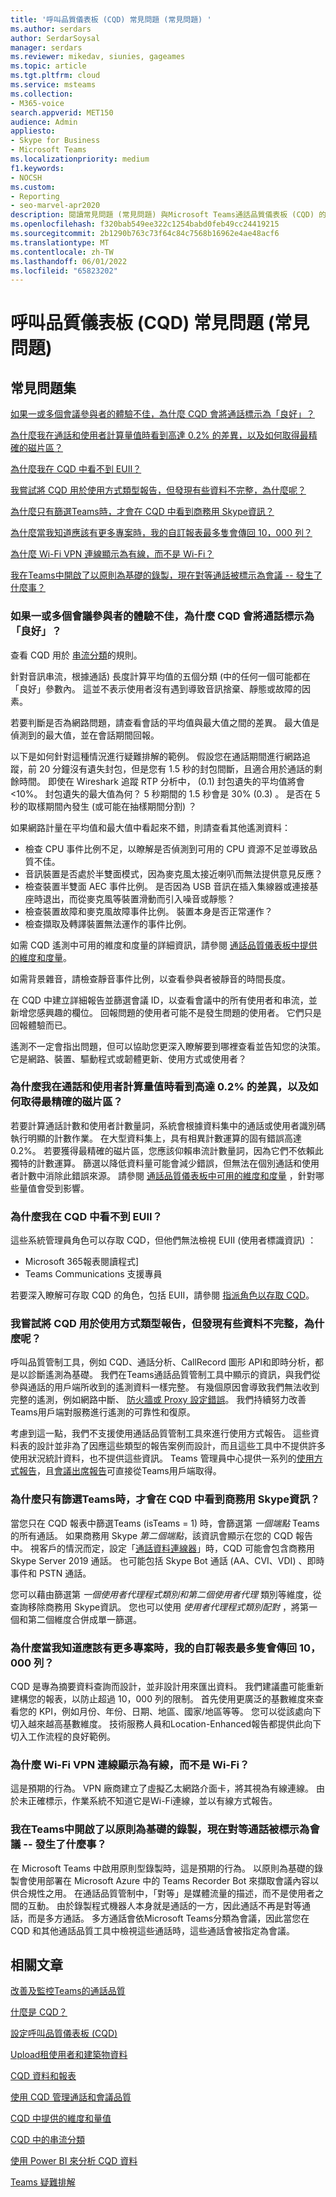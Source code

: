 ```yaml
---
title: '呼叫品質儀表板 (CQD) 常見問題 (常見問題) '
ms.author: serdars
author: SerdarSoysal
manager: serdars
ms.reviewer: mikedav, siunies, gageames
ms.topic: article
ms.tgt.pltfrm: cloud
ms.service: msteams
ms.collection:
- M365-voice
search.appverid: MET150
audience: Admin
appliesto:
- Skype for Business
- Microsoft Teams
ms.localizationpriority: medium
f1.keywords:
- NOCSH
ms.custom:
- Reporting
- seo-marvel-apr2020
description: 閱讀常見問題 (常見問題) 與Microsoft Teams通話品質儀表板 (CQD) 的相關解答。
ms.openlocfilehash: f320bab549ee322c1254babd0feb49cc24419215
ms.sourcegitcommit: 2b1290b763c73f64c84c7568b16962e4ae48acf6
ms.translationtype: MT
ms.contentlocale: zh-TW
ms.lasthandoff: 06/01/2022
ms.locfileid: "65823202"
---
```

# <a name="call-quality-dashboard-cqd-frequently-asked-questions-faq"></a>呼叫品質儀表板 (CQD) 常見問題 (常見問題) 

## <a name="frequently-asked-questions"></a>常見問題集

[如果一或多個會議參與者的體驗不佳，為什麼 CQD 會將通話標示為「良好」？](#why-does-cqd-mark-a-call-as-good-if-one-or-more-meeting-participants-had-a-poor-experience)

[為什麼我在通話和使用者計算量值時看到高達 0.2% 的差異，以及如何取得最精確的磁片區？ ](#why-do-i-see-up-to-02-difference-in-call-and-user-count-values-on-measures-and-how-to-get-most-accurate-volumes)

[為什麼我在 CQD 中看不到 EUII？](#why-cant-i-see-euii-in-cqd)

[我嘗試將 CQD 用於使用方式類型報告，但發現有些資料不完整，為什麼呢？](#im-trying-to-use-cqd-for-usage-type-reports-and-find-that-some-of-the-data-is-incomplete----why-is-that)

[為什麼只有篩選Teams時，才會在 CQD 中看到商務用 Skype資訊？](#why-am-i-seeing-skype-for-business-information-in-cqd-when-ive-filtered-for-teams-only)

[為什麼當我知道應該有更多專案時，我的自訂報表最多隻會傳回 10，000 列？](#why-do-my-custom-reports-only-return-a-maximum-of-10000-rows-when-i-know-there-should-be-more-entries)

[為什麼 Wi-Fi VPN 連線顯示為有線，而不是 Wi-Fi？](#why-do-wi-fi-vpn-connections-show-as-wired-instead-of-wi-fi)

[我在Teams中開啟了以原則為基礎的錄製，現在對等通話被標示為會議 -- 發生了什麼事？](#i-turned-on-policy-based-recording-in-teams-and-now-peer-to-peer-calls-are-being-marked-as-conferences----what-happened)

### <a name="why-does-cqd-mark-a-call-as-good-if-one-or-more-meeting-participants-had-a-poor-experience"></a>如果一或多個會議參與者的體驗不佳，為什麼 CQD 會將通話標示為「良好」？

查看 CQD 用於 [串流分類](stream-classification-in-call-quality-dashboard.md)的規則。
 
針對音訊串流，根據通話) 長度計算平均值的五個分類 (中的任何一個可能都在「良好」參數內。 這並不表示使用者沒有遇到導致音訊捨棄、靜態或故障的因素。 

若要判斷是否為網路問題，請查看會話的平均值與最大值之間的差異。 最大值是偵測到的最大值，並在會話期間回報。
 
以下是如何針對這種情況進行疑難排解的範例。 假設您在通話期間進行網路追蹤，前 20 分鐘沒有遺失封包，但是您有 1.5 秒的封包間斷，且適合用於通話的剩餘時間。 即使在 Wireshark 追蹤 RTP 分析中， (0.1) 封包遺失的平均值將會<10%。 封包遺失的最大值為何？ 5 秒期間的 1.5 秒會是 30% (0.3) 。 是否在 5 秒的取樣期間內發生 (或可能在抽樣期間分割) ？
 
如果網路計量在平均值和最大值中看起來不錯，則請查看其他遙測資料： 
- 檢查 CPU 事件比例不足，以瞭解是否偵測到可用的 CPU 資源不足並導致品質不佳。 
- 音訊裝置是否處於半雙面模式，因為麥克風太接近喇叭而無法提供意見反應？ 
- 檢查裝置半雙面 AEC 事件比例。 是否因為 USB 音訊在插入集線器或連接基座時退出，而從麥克風等裝置滑動而引入噪音或靜態？  
- 檢查裝置故障和麥克風故障事件比例。 裝置本身是否正常運作？  
- 檢查擷取及轉譯裝置無法運作的事件比例。


如需 CQD 遙測中可用的維度和度量的詳細資訊，請參閱 [通話品質儀表板中提供的維度和度量](dimensions-and-measures-available-in-call-quality-dashboard.md)。

如需背景雜音，請檢查靜音事件比例，以查看參與者被靜音的時間長度。
 
在 CQD 中建立詳細報告並篩選會議 ID，以查看會議中的所有使用者和串流，並新增您感興趣的欄位。 回報問題的使用者可能不是發生問題的使用者。 它們只是回報體驗而已。
 
遙測不一定會指出問題，但可以協助您更深入瞭解要到哪裡查看並告知您的決策。 它是網路、裝置、驅動程式或韌體更新、使用方式或使用者？

### <a name="why-do-i-see-up-to-02-difference-in-call-and-user-count-values-on-measures-and-how-to-get-most-accurate-volumes"></a>為什麼我在通話和使用者計算量值時看到高達 0.2% 的差異，以及如何取得最精確的磁片區？ 

若要計算通話計數和使用者計數量詞，系統會根據資料集中的通話或使用者識別碼執行明顯的計數作業。 在大型資料集上，具有相異計數運算的固有錯誤高達 0.2%。 若要獲得最精確的磁片區，您應該仰賴串流計數量詞，因為它們不依賴此獨特的計數運算。 篩選以降低資料量可能會減少錯誤，但無法在個別通話和使用者計數中消除此錯誤來源。 請參閱 [通話品質儀表板中可用的維度和度量](dimensions-and-measures-available-in-call-quality-dashboard.md) ，針對哪些量值會受到影響。

  
### <a name="why-cant-i-see-euii-in-cqd"></a>為什麼我在 CQD 中看不到 EUII？

這些系統管理員角色可以存取 CQD，但他們無法檢視 EUII (使用者標識資訊) ：

- Microsoft 365報表閱讀程式]
- Teams Communications 支援專員

若要深入瞭解可存取 CQD 的角色，包括 EUII，請參閱 [指派角色以存取 CQD](turning-on-and-using-call-quality-dashboard.md#assign-admin-roles-for-access-to-cqd)。

### <a name="im-trying-to-use-cqd-for-usage-type-reports-and-find-that-some-of-the-data-is-incomplete----why-is-that"></a>我嘗試將 CQD 用於使用方式類型報告，但發現有些資料不完整，為什麼呢？

呼叫品質管制工具，例如 CQD、通話分析、CallRecord 圖形 API和即時分析，都是以診斷遙測為基礎。 我們在Teams通話品質管制工具中顯示的資訊，與我們從參與通話的用戶端所收到的遙測資料一樣完整。 有幾個原因會導致我們無法收到完整的遙測，例如網路中斷、 [防火牆或 Proxy 設定錯誤](/microsoft-365/enterprise/urls-and-ip-address-ranges)。 我們持續努力改善Teams用戶端對服務進行遙測的可靠性和復原。

考慮到這一點，我們不支援使用通話品質管制工具來進行使用方式報告。 這些資料表的設計並非為了因應這些類型的報告案例而設計，而且這些工具中不提供許多使用狀況統計資料，也不提供這些資訊。 Teams 管理員中心提供一系列的[使用方式報告](teams-analytics-and-reports/teams-reporting-reference.md)，且[會議出席報告](teams-analytics-and-reports/meeting-attendance-report.md)可直接從Teams用戶端取得。

### <a name="why-am-i-seeing-skype-for-business-information-in-cqd-when-ive-filtered-for-teams-only"></a>為什麼只有篩選Teams時，才會在 CQD 中看到商務用 Skype資訊？

當您只在 CQD 報表中篩選Teams (isTeams = 1) 時，會篩選第 *一個端點* Teams的所有通話。 如果商務用 Skype *第二個端點*，該資訊會顯示在您的 CQD 報告中。 視客戶的情況而定，設定「[通話資料連線器](/skypeforbusiness/hybrid/plan-call-data-connector)」時，CQD 可能會包含商務用 Skype Server 2019 通話。 也可能包括 Skype Bot 通話 (AA、CVI、VDI) 、即時事件和 PSTN 通話。

您可以藉由篩選第 *一個使用者代理程式類別和第二個使用者代理* 類別等維度，從查詢移除商務用 Skype資訊。 您也可以使用 *使用者代理程式類別配對* ，將第一個和第二個維度合併成單一篩選。

### <a name="why-do-my-custom-reports-only-return-a-maximum-of-10000-rows-when-i-know-there-should-be-more-entries"></a>為什麼當我知道應該有更多專案時，我的自訂報表最多隻會傳回 10，000 列？

CQD 是專為摘要資料查詢而設計，並非設計用來匯出資料。 我們建議盡可能重新建構您的報表，以防止超過 10，000 列的限制。 首先使用更廣泛的基數維度來查看您的 KPI，例如月份、年份、日期、地區、國家/地區等等。 您可以從該處向下切入越來越高基數維度。 技術服務人員和Location-Enhanced報告都提供此向下切入工作流程的良好範例。

### <a name="why-do-wi-fi-vpn-connections-show-as-wired-instead-of-wi-fi"></a>為什麼 Wi-Fi VPN 連線顯示為有線，而不是 Wi-Fi？

這是預期的行為。 VPN 廠商建立了虛擬乙太網路介面卡，將其視為有線連線。 由於未正確標示，作業系統不知道它是Wi-Fi連線，並以有線方式報告。

### <a name="i-turned-on-policy-based-recording-in-teams-and-now-peer-to-peer-calls-are-being-marked-as-conferences----what-happened"></a>我在Teams中開啟了以原則為基礎的錄製，現在對等通話被標示為會議 -- 發生了什麼事？

在 Microsoft Teams 中啟用原則型錄製時，這是預期的行為。 以原則為基礎的錄製會使用部署在 Microsoft Azure 中的 Teams Recorder Bot 來擷取會議內容以供合規性之用。 在通話品質管制中，「對等」是媒體流量的描述，而不是使用者之間的互動。 由於錄製程式機器人本身就是通話的一方，因此通話不再是對等通話，而是多方通話。 多方通話會依Microsoft Teams分類為會議，因此當您在 CQD 和其他通話品質工具中檢視這些通話時，這些通話會被指定為會議。

## <a name="related-articles"></a>相關文章

[改善及監控Teams的通話品質](monitor-call-quality-qos.md)

[什麼是 CQD？](CQD-what-is-call-quality-dashboard.md)

[設定呼叫品質儀表板 (CQD) ](turning-on-and-using-call-quality-dashboard.md)

[Upload租使用者和建築物資料](CQD-upload-tenant-building-data.md)

[CQD 資料和報表](CQD-data-and-reports.md)

[使用 CQD 管理通話和會議品質](quality-of-experience-review-guide.md)

[CQD 中提供的維度和量值](dimensions-and-measures-available-in-call-quality-dashboard.md)

[CQD 中的串流分類](stream-classification-in-call-quality-dashboard.md)

[使用 Power BI 來分析 CQD 資料](CQD-Power-BI-query-templates.md)

[Teams 疑難排解](/MicrosoftTeams/troubleshoot/teams)
